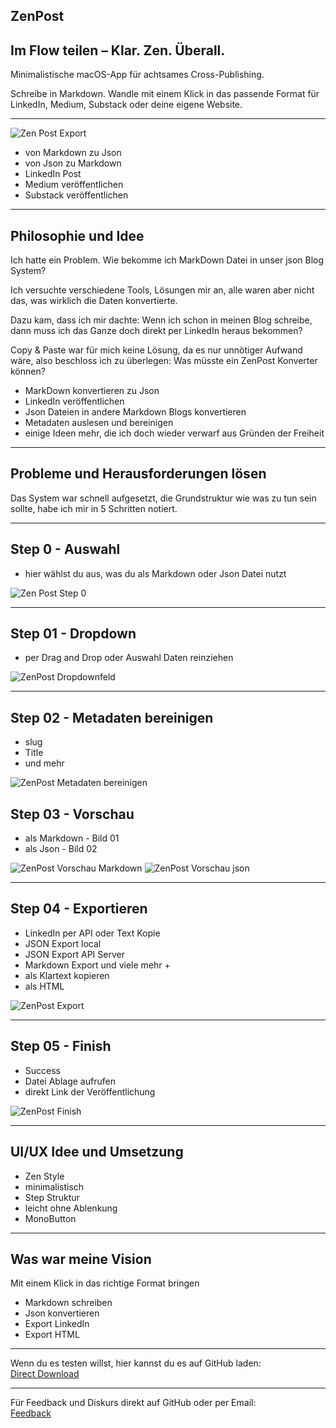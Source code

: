 ## ZenPost

## Im Flow teilen – Klar. Zen. Überall.

Minimalistische macOS-App für achtsames Cross-Publishing.

Schreibe in Markdown. Wandle mit einem Klick in das passende Format für LinkedIn, Medium, Substack oder deine eigene Website.

---

![Zen Post Export](https://www.denisbitter.de/images/zenpostexport.png)

- von Markdown zu Json
- von Json zu Markdown
- LinkedIn Post
- Medium veröffentlichen
- Substack veröffentlichen

---

## Philosophie und Idee

Ich hatte ein Problem. Wie bekomme ich MarkDown Datei in unser json Blog System?

Ich versuchte verschiedene Tools, Lösungen mir an, alle waren aber nicht das, was wirklich die Daten konvertierte.

Dazu kam, dass ich mir dachte: Wenn ich schon in meinen Blog schreibe, dann muss ich das Ganze doch direkt per LinkedIn heraus bekommen?

Copy & Paste war für mich keine Lösung, da es nur unnötiger Aufwand wäre, also beschloss ich zu überlegen: Was müsste ein ZenPost Konverter können?

- MarkDown konvertieren zu Json
- LinkedIn veröffentlichen
- Json Dateien in andere Markdown Blogs konvertieren
- Metadaten auslesen und bereinigen
- einige Ideen mehr, die ich doch wieder verwarf aus Gründen der Freiheit

---

## Probleme und Herausforderungen lösen

Das System war schnell aufgesetzt, die Grundstruktur wie was zu tun sein sollte, habe ich mir in 5 Schritten notiert.

---

## Step 0 - Auswahl

- hier wählst du aus, was du als Markdown oder Json Datei nutzt

![Zen Post Step 0](https://www.denisbitter.de/images/zenpost.png)

---

## Step 01 - Dropdown

- per Drag and Drop oder Auswahl Daten reinziehen

![ZenPost Dropdownfeld](https://www.denisbitter.de/images/zenpostdrop.png)

---

## Step 02 - Metadaten bereinigen

- slug
- Title
- und mehr

![ZenPost Metadaten bereinigen](https://www.denisbitter.de/images/zenpostmeta.png)

## Step 03 - Vorschau

- als Markdown - Bild 01
- als Json - Bild 02

![ZenPost Vorschau Markdown](https://www.denisbitter.de/images/zenpostvorschaumeta.png)
![ZenPost Vorschau json](https://www.denisbitter.de/images/zenpostvorschaujson.png)

---

## Step 04 - Exportieren

- LinkedIn per API oder Text Kopie
- JSON Export local
- JSON Export API Server
- Markdown Export und viele mehr +
- als Klartext kopieren
- als HTML

![ZenPost Export ](https://www.denisbitter.de/images/zenpostexport)

---

## Step 05 - Finish

- Success
- Datei Ablage aufrufen
- direkt Link der Veröffentlichung

![ZenPost Finish ](https://www.denisbitter.de/images/zenpostfinish)

---

## UI/UX Idee und Umsetzung

- Zen Style
- minimalistisch
- Step Struktur
- leicht ohne Ablenkung
- MonoButton

---

## Was war meine Vision

Mit einem Klick in das richtige Format bringen

- Markdown schreiben
- Json konvertieren
- Export LinkedIn
- Export HTML

---

Wenn du es testen willst, hier kannst du es auf GitHub laden:  
[Direct Download](https://github.com/THEORIGINALBITTER/ZenPost/blob/main/ZenPost.app.zip)

---

Für Feedback und Diskurs direkt auf GitHub oder per Email:  
[Feedback](https://github.com/THEORIGINALBITTER/ZenPost)
